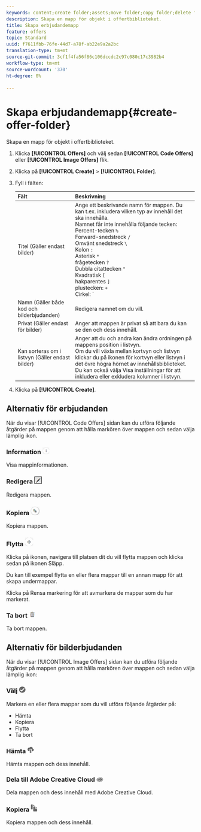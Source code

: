 ```yaml
---
keywords: content;create folder;assets;move folder;copy folder;delete folder;download folder;folder
description: Skapa en mapp för objekt i offertbiblioteket.
title: Skapa erbjudandemapp
feature: offers
topic: Standard
uuid: f7611fbb-76fe-44d7-a78f-ab22e9a2a2bc
translation-type: tm+mt
source-git-commit: 3cf1f4fa56f86c106dccdc2c97c080c17c3982b4
workflow-type: tm+mt
source-wordcount: '370'
ht-degree: 0%

---
```



# Skapa erbjudandemapp{#create-offer-folder}

Skapa en mapp för objekt i offertbiblioteket.

1. Klicka **[!UICONTROL Offers]** och välj sedan **[!UICONTROL Code Offers]** eller **[!UICONTROL Image Offers]** flik.
1. Klicka på **[!UICONTROL Create]** > **[!UICONTROL Folder]**.
1. Fyll i fälten:

   | Fält | Beskrivning |
   |--- |--- |
   | Titel (Gäller endast bilder) | Ange ett beskrivande namn för mappen. Du kan t.ex. inkludera vilken typ av innehåll det ska innehålla.<br>Namnet får inte innehålla följande tecken:<br>Percent-tecken `%`<br>Forward-snedstreck `/`<br>Omvänt snedstreck `\`<br>Kolon `:`<br>Asterisk `*`<br>frågetecken `?`<br>Dubbla citattecken `"`<br>Kvadratisk `[`<br>hakparentes `]`<br>plustecken: `+`<br>Cirkel: `|`<br>Punkt: `.`<br>Nummertecken: `#`<br>Klammerparentes: `{`<br>Klammerparenteser `}`<br>`^`<br>Semikolon `;`<br>Du kan använda ett bindestreck ( `- `) i stället för dessa tecken. |
   | Namn (Gäller både kod och bilderbjudanden) | Redigera namnet om du vill. |
   | Privat (Gäller endast för bilder) | Anger att mappen är privat så att bara du kan se den och dess innehåll. |
   | Kan sorteras om i listvyn (Gäller endast bilder) | Anger att du och andra kan ändra ordningen på mappens position i listvyn.<br>Om du vill växla mellan kortvyn och listvyn klickar du på ikonen för kortvyn eller listvyn i det övre högra hörnet av innehållsbiblioteket. Du kan också välja Visa inställningar för att inkludera eller exkludera kolumner i listvyn. |

1. Klicka på **[!UICONTROL Create]**.

## Alternativ för erbjudanden

När du visar [!UICONTROL Code Offers] sidan kan du utföra följande åtgärder på mappen genom att hålla markören över mappen och sedan välja lämplig ikon.

### Information ![](assets/icon_info.png)

Visa mappinformationen.

### Redigera ![](assets/icon_edit.png)

Redigera mappen.

### Kopiera ![](assets/icon_copy.png)

Kopiera mappen.

### Flytta ![](assets/icon_move_folder.png)

Klicka på ikonen, navigera till platsen dit du vill flytta mappen och klicka sedan på ikonen Släpp.

Du kan till exempel flytta en eller flera mappar till en annan mapp för att skapa undermappar.

Klicka på Rensa markering för att avmarkera de mappar som du har markerat.

### Ta bort ![](assets/icon_delete.png)

Ta bort mappen.

## Alternativ för bilderbjudanden

När du visar [!UICONTROL Image Offers] sidan kan du utföra följande åtgärder på mappen genom att hålla markören över mappen och sedan välja lämplig ikon:

### Välj ![](assets/icon_check.png)

Markera en eller flera mappar som du vill utföra följande åtgärder på:

* Hämta
* Kopiera
* Flytta
* Ta bort

### Hämta ![](assets/icon_download.png)

Hämta mappen och dess innehåll.

### Dela till Adobe Creative Cloud ![](assets/icon_creative_cloud.png)

Dela mappen och dess innehåll med Adobe Creative Cloud.

### Kopiera ![](assets/icon_copy_content.png)

Kopiera mappen och dess innehåll.